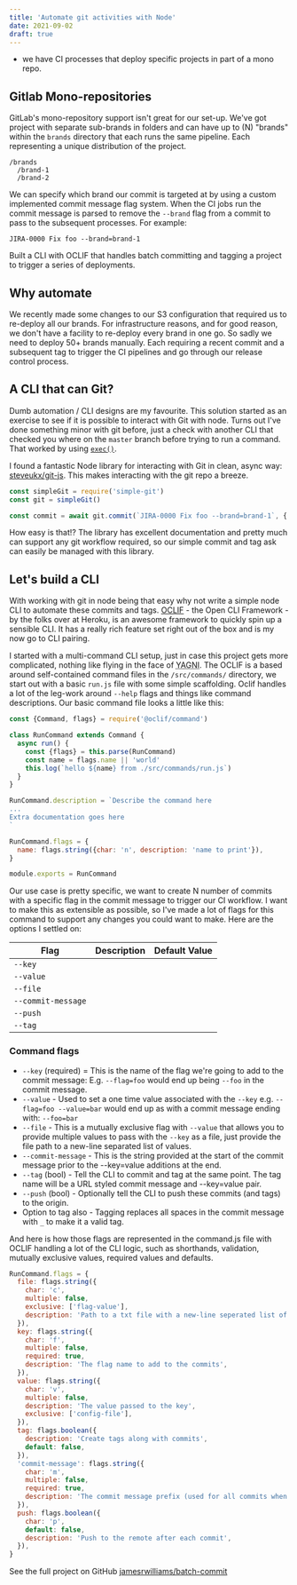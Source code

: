 ```yaml
---
title: 'Automate git activities with Node'
date: 2021-09-02
draft: true
---
```


- we have CI processes that deploy specific projects in part of a mono repo.

## Gitlab Mono-repositories

GitLab's mono-repository support isn't great for our set-up. We've got project with separate sub-brands in folders and 
can have up to (N) "brands" within the `brands` directory that each runs the same pipeline. Each representing a unique
distribution of the project.

```
/brands
  /brand-1
  /brand-2
```

We can specify which brand our commit is targeted at by using a custom implemented commit message flag system. When the
CI jobs run the commit message is parsed to remove the `--brand` flag from a commit to pass to the subsequent processes.
For example: 

```
JIRA-0000 Fix foo --brand=brand-1
``` 

Built a CLI with OCLIF that handles batch committing and tagging a project to trigger a series of deployments.

## Why automate

We recently made some changes to our S3 configuration that required us to re-deploy all our brands. For infrastructure
reasons, and for good reason, we don't have a facility to re-deploy every brand in one go. So sadly we need to deploy
50+ brands manually. Each requiring a recent commit and a subsequent tag to trigger the CI pipelines and go through our 
release control process.

## A CLI that can Git?

Dumb automation / CLI designs are my favourite. This solution started as an exercise to see if it is possible to 
interact with Git with node. Turns out I've done something minor with git before, just a check with another CLI that
checked you where on the `master` branch before trying to run a command. That worked by using
[`exec()`](https://nodejs.org/api/child_process.html#child_process_child_process_exec_command_options_callback).

I found a fantastic Node library for interacting with Git in clean, async way: 
[steveukx/git-js](https://github.com/steveukx/git-js). This makes interacting with the git repo a breeze.

```js
const simpleGit = require('simple-git')
const git = simpleGit()

const commit = await git.commit(`JIRA-0000 Fix foo --brand=brand-1`, {'--allow-empty': null})
```

How easy is that!? The library has excellent documentation and pretty much can support any git workflow required, so our simple
commit and tag ask can easily be managed with this library.
 
## Let's build a CLI

With working with git in node being that easy why not write a simple node CLI to automate these commits and tags. 
[OCLIF](https://oclif.io/) - the Open CLI Framework - by the folks over at Heroku, is an awesome framework to quickly
spin up a sensible CLI. It has a really rich feature set right out of the box and is my now go to CLI pairing.

I started with a multi-command CLI setup, just in case this project gets more complicated, nothing like flying in the 
face of <abbr title="You ain't gonna need it">YAGNI</abbr>. The OCLIF is a based around self-contained command files in
the `/src/commands/` directory, we start out with a basic `run.js` file with some simple scaffolding. Oclif handles a
lot of the leg-work around `--help` flags and things like command descriptions. Our basic command file looks a little
like this:

```js
const {Command, flags} = require('@oclif/command')

class RunCommand extends Command {
  async run() {
    const {flags} = this.parse(RunCommand)
    const name = flags.name || 'world'
    this.log(`hello ${name} from ./src/commands/run.js`)
  }
}

RunCommand.description = `Describe the command here
...
Extra documentation goes here
`

RunCommand.flags = {
  name: flags.string({char: 'n', description: 'name to print'}),
}

module.exports = RunCommand
```

Our use case is pretty specific, we want to create N number of commits with a specific flag in the commit message to 
trigger our CI workflow. I want to make this as extensible as possible, so I've made a lot of flags for this command to
support any changes you could want to make. Here are the options I settled on:

| Flag | Description | Default Value |
| ---- | ----------- | ------- |
| `--key` |  
| `--value` | |
| `--file` | |
| `--commit-message` | |
| `--push` | |
| `--tag` | |

### Command flags

- `--key` (required) = This is the name of the flag we're going to add to the commit message: E.g. `--flag=foo` would 
end up being `--foo` in the commit message.
- `--value` - Used to set a one time value associated with the `--key` e.g. `--flag=foo --value=bar` would end up as 
with a commit message ending with: `--foo=bar`
- `--file` - This is a mutually exclusive flag with `--value` that allows you to provide multiple values to pass with 
the `--key` as a file, just provide the file path to a new-line separated list of values.
- `--commit-message` - This is the string provided at the start of the commit message prior to the --key=value additions
at the end.
- `--tag` (bool) - Tell the CLI to commit and tag at the same point. The tag name will be a URL styled commit message 
and --key=value pair. 
- `--push` (bool) - Optionally tell the CLI to push these commits (and tags) to the origin.
- Option to tag also - Tagging replaces all spaces in the commit message with `_` to make it a valid tag.

And here is how those flags are represented in the command.js file with OCLIF handling a lot of the CLI logic, such as
shorthands, validation, mutually exclusive values, required values and defaults.

```js
RunCommand.flags = {
  file: flags.string({
    char: 'c',
    multiple: false,
    exclusive: ['flag-value'],
    description: 'Path to a txt file with a new-line seperated list of values to be used as the --value',
  }),
  key: flags.string({
    char: 'f',
    multiple: false,
    required: true,
    description: 'The flag name to add to the commits',
  }),
  value: flags.string({
    char: 'v',
    multiple: false,
    description: 'The value passed to the key',
    exclusive: ['config-file'],
  }),
  tag: flags.boolean({
    description: 'Create tags along with commits',
    default: false,
  }),
  'commit-message': flags.string({
    char: 'm',
    multiple: false,
    required: true,
    description: 'The commit message prefix (used for all commits when used with --file)',
  }),
  push: flags.boolean({
    char: 'p',
    default: false,
    description: 'Push to the remote after each commit',
  }),
}
```

See the full project on GitHub [jamesrwilliams/batch-commit](https://github.com/jamesrwilliams/batch-commit)

